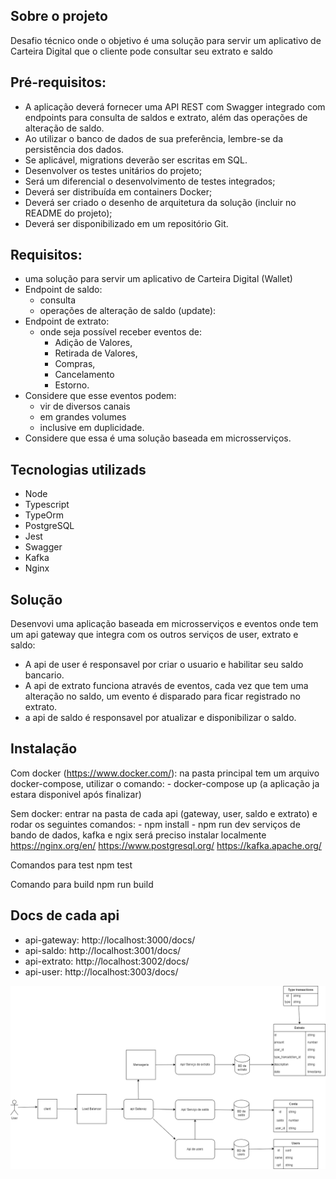 ## Sobre o projeto
Desafio técnico onde o objetivo é uma solução para servir um aplicativo de Carteira Digital que o cliente pode consultar seu extrato e saldo

## Pré-requisitos:
- A aplicação deverá fornecer uma API REST com Swagger integrado com endpoints para consulta de saldos e extrato, além das operações de alteração de saldo.
- Ao utilizar o banco de dados de sua preferência, lembre-se da persistência dos dados.
- Se aplicável, migrations deverão ser escritas em SQL.
- Desenvolver os testes unitários do projeto;
- Será um diferencial o desenvolvimento de testes integrados;
- Deverá ser distribuída em containers Docker;
- Deverá ser criado o desenho de arquitetura da solução (incluir no README do projeto);
- Deverá ser disponibilizado em um repositório Git.

## Requisitos:
  - uma solução para servir um aplicativo de Carteira Digital (Wallet)
  - Endpoint de saldo:
    - consulta  
    - operações de alteração de saldo (update):
  - Endpoint de extrato:  
    - onde seja possível receber eventos de: 
      - Adição de Valores, 
      - Retirada de Valores, 
      - Compras, 
      - Cancelamento 
      - Estorno.
  - Considere que esse eventos podem: 
    - vir de diversos canais 
    - em grandes volumes 
    - inclusive em duplicidade.
  - Considere que essa é uma solução baseada em microsserviços.

## Tecnologias utilizads
 - Node
 - Typescript
 - TypeOrm
 - PostgreSQL
 - Jest
 - Swagger
 - Kafka
 - Nginx

## Solução
Desenvovi uma aplicação baseada em microsserviços e eventos onde tem um api gateway que integra com os outros serviços de user, extrato e saldo:
 - A api de user é responsavel por criar o usuario e habilitar seu saldo bancario.
 - A api de extrato funciona através de eventos, cada vez que tem uma alteração no saldo, um evento é disparado para ficar registrado no extrato.
 - a api de saldo é responsavel por atualizar e disponibilizar o saldo.

## Instalação
  Com docker (https://www.docker.com/):
    na pasta principal tem um arquivo docker-compose, utilizar o comando:
      - docker-compose up (a aplicação ja estara disponivel após finalizar)
  
  Sem docker:
    entrar na pasta de cada api (gateway, user, saldo e extrato) e rodar os seguintes comandos:
      - npm install 
      - npm run dev
  serviços de bando de dados, kafka e ngix será preciso instalar localmente
  https://nginx.org/en/
  https://www.postgresql.org/
  https://kafka.apache.org/

  Comandos para test
  npm test

  Comando para build
  npm run build

## Docs de cada api
  - api-gateway: http://localhost:3000/docs/
  - api-saldo: http://localhost:3001/docs/
  - api-extrato: http://localhost:3002/docs/
  - api-user: http://localhost:3003/docs/

![Fluxo da aplicação](./diagram.png)